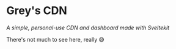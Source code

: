 # Grey's CDN
*A simple, personal-use CDN and dashboard made with Sveltekit*

There's not much to see here, really 😅